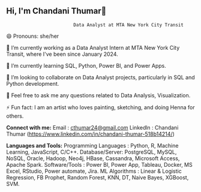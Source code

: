 ##                                 Hi, I'm Chandani Thumar👋
                             Data Analyst at MTA New York City Transit

😄 Pronouns: she/her

🔭 I’m currently working as a Data Analyst Intern at MTA New York City Transit, where I've been since January 2024.

🌱 I’m currently learning SQL, Python, Power BI, and Power Apps.

👯 I’m looking to collaborate on Data Analyst projects, particularly in SQL and Python development.

💬 Feel free to ask me any questions related to Data Analysis, Visualization.

⚡ Fun fact: I am an artist who loves painting, sketching, and doing Henna for others.

**Connect with me:**
Email : cthumar24@gmail.com
Linkedln : Chandani Thumar (https://www.linkedin.com/in/chandani-thumar-518b14214/)

**Languages and Tools:**
Programming Languages : Python, R, Machine Learning, JavaScript, C/C++. 
Database/Server: PostgreSQL, MySQL, NoSQL, Oracle, Hadoop, Neo4j, HBase, Cassandra, Microsoft Access, Apache Spark.
Software/Tools : Power BI, Power App, Tableau, Docker, MS Excel, RStudio, Power automate, Jira.
ML Algorithms : Linear & Logistic Regression, FB Prophet, Random Forest, KNN, DT, Naive Bayes, XGBoost, SVM.
